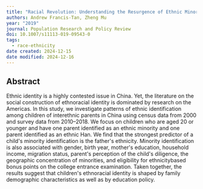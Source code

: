 ```yaml
---
title: "Racial Revolution: Understanding the Resurgence of Ethnic Minority Identity in Modern China"
authors: Andrew Francis-Tan, Zheng Mu
year: "2019"
journal: Population Research and Policy Review
doi: 10.1007/s11113-019-09543-0
tags:
  - race-ethnicity
date created: 2024-12-15
date modified: 2024-12-16
---
```


## Abstract

Ethnic identity is a highly contested issue in China. Yet, the literature on the social construction of ethnoracial identity is dominated by research on the Americas. In this study, we investigate patterns of ethnic identification among children of interethnic parents in China using census data from 2000 and survey data from 2010–2018. We focus on children who are aged 20 or younger and have one parent identified as an ethnic minority and one parent identified as an ethnic Han. We find that the strongest predictor of a child's minority identification is the father's ethnicity. Minority identification is also associated with gender, birth year, mother's education, household income, migration status, parent's perception of the child's diligence, the geographic concentration of minorities, and eligibility for ethnicity­based bonus points on the college entrance examination. Taken together, the results suggest that children's ethnoracial identity is shaped by family demographic characteristics as well as by education policy.
